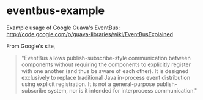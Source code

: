 eventbus-example
================

Example usage of Google Guava's EventBus: http://code.google.com/p/guava-libraries/wiki/EventBusExplained

From Google's site,
> "EventBus allows publish-subscribe-style communication between components without requiring the components to explicitly register with one another (and thus be aware of each other). It is designed exclusively to replace traditional Java in-process event distribution using explicit registration. It is not a general-purpose publish-subscribe system, nor is it intended for interprocess communication."
